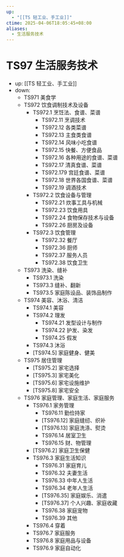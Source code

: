 ```yaml
---
up:
  - "[[TS 轻工业、手工业]]"
ctime: 2025-04-06T18:05:45+08:00
aliases:
  - 生活服务技术
---
```


# TS97 生活服务技术

- up: [[TS 轻工业、手工业]]
- down:	
	- TS971 美食学
	- TS972 饮食调制技术及设备
		- TS972.1 烹饪法、食谱、菜谱
			- TS972.11 烹调技术
			- TS972.12 各类菜谱
			- TS972.13 主食类食谱
			- TS972.14 风味小吃食谱
			- TS972.15 快餐、方便食品
			- TS972.16 各种用途的食谱、菜谱
			- TS972.17 清真食谱、菜谱
			- TS972.179 宫廷食谱、菜谱
			- TS972.18 世界各国食谱、菜谱
			- TS972.19 调酒技术
		- TS972.2 饮食设备与管理
			- TS972.21 炊事工具与机械
			- TS972.23 饮食用具
			- TS972.24 食物保存技术与设备
			- TS972.26 厨房及设备
		- TS972.3 饮食管理
			- TS972.32 餐厅
			- TS972.36 厨师
			- TS972.37 服务人员
			- TS972.38 饮食卫生
	- TS973 洗染、缝补
		- TS973.1 洗染
		- TS973.3 缝补、翻新
		- TS973.5 家庭陈设品、装饰品制作
	- TS974 美容、沐浴、清洁
		- TS974.1 美容
		- TS974.2 理发
			- TS974.21 发型设计与制作
			- TS974.22 护发、染发
			- TS974.25 假发
		- TS974.3 沐浴
		- [TS974.5] 家庭健身、健美
	- TS975 居住管理
		- [TS975.2] 家宅选择
		- [TS975.3] 家宅美化
		- [TS975.6] 家宅设施维护
		- [TS975.8] 家宅安全
	- TS976 家庭管理、家庭生活、家庭服务
		- TS976.1 家务管理
			- TS976.11 勤俭持家
			- [TS976.12] 家庭缝纫、织补
			- [TS976.13] 家庭洗涤、熨烫
			- TS976.14 居室卫生
			- TS976.15 财、物管理
		- [TS976.2] 家庭卫生保健
		- TS976.3 家庭生活知识
			- TS976.31 家庭育儿
			- TS976.32 夫妻生活
			- TS976.33 中年人生活
			- TS976.34 老年人生活
			- [TS976.35] 家庭娱乐、消遣
			- [TS976.37] 个人兴趣、家庭收藏
			- TS976.38 家庭宠物
			- TS976.39 其他
		- TS976.4 穿着
		- TS976.7 家庭服务
		- TS976.8 家庭用品与设备
		- TS976.9 家庭自动化
